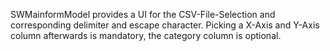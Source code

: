 SWMainformModel provides a UI for the CSV-File-Selection and corresponding delimiter and escape character. Picking a X-Axis and Y-Axis column afterwards is mandatory, the category column is optional.